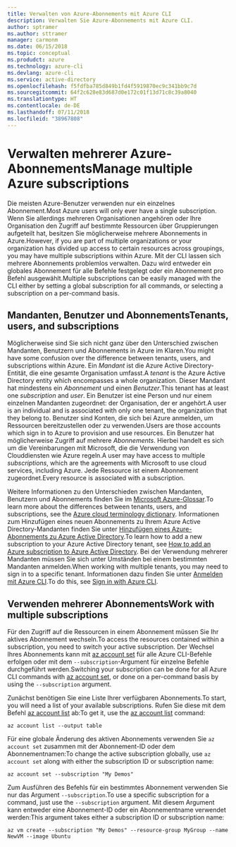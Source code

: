 ```yaml
---
title: Verwalten von Azure-Abonnements mit Azure CLI
description: Verwalten Sie Azure-Abonnements mit Azure CLI.
author: sptramer
ms.author: sttramer
manager: carmonm
ms.date: 06/15/2018
ms.topic: conceptual
ms.produdct: azure
ms.technology: azure-cli
ms.devlang: azure-cli
ms.service: active-directory
ms.openlocfilehash: f5fdfba785d849b1fd4f5919870ec9c341bb9c7d
ms.sourcegitcommit: 64f2c628e83d687d0e172c01f13d71c8c39a8040
ms.translationtype: HT
ms.contentlocale: de-DE
ms.lasthandoff: 07/11/2018
ms.locfileid: "38967808"
---
```

# <a name="manage-multiple-azure-subscriptions"></a><span data-ttu-id="244f6-103">Verwalten mehrerer Azure-Abonnements</span><span class="sxs-lookup"><span data-stu-id="244f6-103">Manage multiple Azure subscriptions</span></span>

<span data-ttu-id="244f6-104">Die meisten Azure-Benutzer verwenden nur ein einzelnes Abonnement.</span><span class="sxs-lookup"><span data-stu-id="244f6-104">Most Azure users will only ever have a single subscription.</span></span> <span data-ttu-id="244f6-105">Wenn Sie allerdings mehreren Organisationen angehören oder Ihre Organisation den Zugriff auf bestimmte Ressourcen über Gruppierungen aufgeteilt hat, besitzen Sie möglicherweise mehrere Abonnements in Azure.</span><span class="sxs-lookup"><span data-stu-id="244f6-105">However, if you are part of multiple organizations or your organization has divided up access to certain resources across groupings, you may have multiple subscriptions within Azure.</span></span> <span data-ttu-id="244f6-106">Mit der CLI lassen sich mehrere Abonnements problemlos verwalten. Dazu wird entweder ein globales Abonnement für alle Befehle festgelegt oder ein Abonnement pro Befehl ausgewählt.</span><span class="sxs-lookup"><span data-stu-id="244f6-106">Multiple subscriptions can be easily managed with the CLI either by setting a global subscription for all commands, or selecting a subscription on a per-command basis.</span></span>

## <a name="tenants-users-and-subscriptions"></a><span data-ttu-id="244f6-107">Mandanten, Benutzer und Abonnements</span><span class="sxs-lookup"><span data-stu-id="244f6-107">Tenants, users, and subscriptions</span></span>

<span data-ttu-id="244f6-108">Möglicherweise sind Sie sich nicht ganz über den Unterschied zwischen Mandanten, Benutzern und Abonnements in Azure im Klaren.</span><span class="sxs-lookup"><span data-stu-id="244f6-108">You might have some confusion over the difference between tenants, users, and subscriptions within Azure.</span></span> <span data-ttu-id="244f6-109">Ein _Mandant_ ist die Azure Active Directory-Entität, die eine gesamte Organisation umfasst.</span><span class="sxs-lookup"><span data-stu-id="244f6-109">A _tenant_ is the Azure Active Directory entity which encompasses a whole organization.</span></span> <span data-ttu-id="244f6-110">Dieser Mandant hat mindestens ein _Abonnement_ und einen _Benutzer_.</span><span class="sxs-lookup"><span data-stu-id="244f6-110">This tenant has at least one _subscription_ and _user_.</span></span> <span data-ttu-id="244f6-111">Ein Benutzer ist eine Person und nur einem einzelnen Mandanten zugeordnet: der Organisation, der er angehört.</span><span class="sxs-lookup"><span data-stu-id="244f6-111">A user is an individual and is associated with only one tenant, the organization that they belong to.</span></span> <span data-ttu-id="244f6-112">Benutzer sind Konten, die sich bei Azure anmelden, um Ressourcen bereitzustellen oder zu verwenden.</span><span class="sxs-lookup"><span data-stu-id="244f6-112">Users are those accounts which sign in to Azure to provision and use resources.</span></span>
<span data-ttu-id="244f6-113">Ein Benutzer hat möglicherweise Zugriff auf mehrere _Abonnements_. Hierbei handelt es sich um die Vereinbarungen mit Microsoft, die die Verwendung von Clouddiensten wie Azure regeln.</span><span class="sxs-lookup"><span data-stu-id="244f6-113">A user may have access to multiple _subscriptions_, which are the agreements with Microsoft to use cloud services, including Azure.</span></span> <span data-ttu-id="244f6-114">Jede Ressource ist einem Abonnement zugeordnet.</span><span class="sxs-lookup"><span data-stu-id="244f6-114">Every resource is associated with a subscription.</span></span>

<span data-ttu-id="244f6-115">Weitere Informationen zu den Unterschieden zwischen Mandanten, Benutzern und Abonnements finden Sie im [Microsoft Azure-Glossar](/azure/azure-glossary-cloud-terminology).</span><span class="sxs-lookup"><span data-stu-id="244f6-115">To learn more about the differences between tenants, users, and subscriptions, see the [Azure cloud terminology dictionary](/azure/azure-glossary-cloud-terminology).</span></span>  <span data-ttu-id="244f6-116">Informationen zum Hinzufügen eines neuen Abonnements zu Ihrem Azure Active Directory-Mandanten finden Sie unter [Hinzufügen eines Azure-Abonnements zu Azure Active Directory](/azure/active-directory/active-directory-how-subscriptions-associated-directory).</span><span class="sxs-lookup"><span data-stu-id="244f6-116">To learn how to add a new subscription to your Azure Active Directory tenant, see [How to add an Azure subscription to Azure Active Directory](/azure/active-directory/active-directory-how-subscriptions-associated-directory).</span></span>
<span data-ttu-id="244f6-117">Bei der Verwendung mehrerer Mandanten müssen Sie sich unter Umständen bei einem bestimmten Mandanten anmelden.</span><span class="sxs-lookup"><span data-stu-id="244f6-117">When working with multiple tenants, you may need to sign in to a specific tenant.</span></span> <span data-ttu-id="244f6-118">Informationen dazu finden Sie unter [Anmelden mit Azure CLI](/cli/azure/authenticate-azure-cli).</span><span class="sxs-lookup"><span data-stu-id="244f6-118">To do this, see [Sign in with Azure CLI](/cli/azure/authenticate-azure-cli).</span></span>

## <a name="work-with-multiple-subscriptions"></a><span data-ttu-id="244f6-119">Verwenden mehrerer Abonnements</span><span class="sxs-lookup"><span data-stu-id="244f6-119">Work with multiple subscriptions</span></span>

<span data-ttu-id="244f6-120">Für den Zugriff auf die Ressourcen in einem Abonnement müssen Sie Ihr aktives Abonnement wechseln.</span><span class="sxs-lookup"><span data-stu-id="244f6-120">To access the resources contained within a subscription, you need to switch your active subscription.</span></span> <span data-ttu-id="244f6-121">Der Wechsel Ihres Abonnements kann mit [az account set](/cli/azure/account#az-account-set) für alle Azure CLI-Befehle erfolgen oder mit dem `--subscription`-Argument für einzelne Befehle durchgeführt werden.</span><span class="sxs-lookup"><span data-stu-id="244f6-121">Switching your subscription can be done for all Azure CLI commands with [az account set](/cli/azure/account#az-account-set), or done on a per-command basis by using the `--subscription` argument.</span></span>

<span data-ttu-id="244f6-122">Zunächst benötigen Sie eine Liste Ihrer verfügbaren Abonnements.</span><span class="sxs-lookup"><span data-stu-id="244f6-122">To start, you will need a list of your available subscriptions.</span></span> <span data-ttu-id="244f6-123">Rufen Sie diese mit dem Befehl [az account list](/cli/azure/account#az-account-list) ab:</span><span class="sxs-lookup"><span data-stu-id="244f6-123">To get it, use the [az account list](/cli/azure/account#az-account-list) command:</span></span>

```azurecli-interactive
az account list --output table
```

<span data-ttu-id="244f6-124">Für eine globale Änderung des aktiven Abonnements verwenden Sie `az account set` zusammen mit der Abonnement-ID oder dem Abonnementnamen:</span><span class="sxs-lookup"><span data-stu-id="244f6-124">To change the active subscription globally, use `az account set` along with either the subscription ID or subscription name:</span></span>

```azurecli-interactive
az account set --subscription "My Demos"
```

<span data-ttu-id="244f6-125">Zum Ausführen des Befehls für ein bestimmtes Abonnement verwenden Sie nur das Argument `--subscription`.</span><span class="sxs-lookup"><span data-stu-id="244f6-125">To use a specific subscription for a command, just use the `--subscription` argument.</span></span> <span data-ttu-id="244f6-126">Mit diesem Argument kann entweder eine Abonnement-ID oder ein Abonnementname verwendet werden:</span><span class="sxs-lookup"><span data-stu-id="244f6-126">This argument takes either a subscription ID or subscription name:</span></span>

```azurecli-interactive
az vm create --subscription "My Demos" --resource-group MyGroup --name NewVM --image Ubuntu
```
